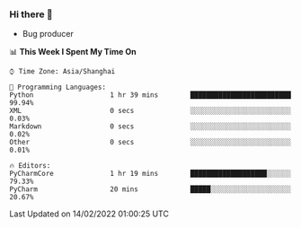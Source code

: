 ### Hi there 👋
* Bug producer
<!--START_SECTION:waka-->
📊 **This Week I Spent My Time On** 

```text
⌚︎ Time Zone: Asia/Shanghai

💬 Programming Languages: 
Python                   1 hr 39 mins        █████████████████████████   99.94% 
XML                      0 secs              ░░░░░░░░░░░░░░░░░░░░░░░░░   0.03% 
Markdown                 0 secs              ░░░░░░░░░░░░░░░░░░░░░░░░░   0.02% 
Other                    0 secs              ░░░░░░░░░░░░░░░░░░░░░░░░░   0.01%

🔥 Editors: 
PyCharmCore              1 hr 19 mins        ███████████████████░░░░░░   79.33% 
PyCharm                  20 mins             █████░░░░░░░░░░░░░░░░░░░░   20.67%

```


 Last Updated on 14/02/2022 01:00:25 UTC
<!--END_SECTION:waka-->
